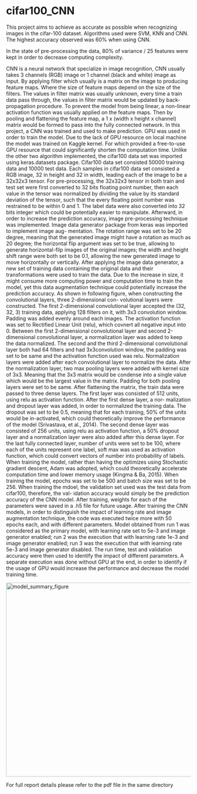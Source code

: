 # cifar100_CNN

This project aims to achieve as accurate as possible when recognizing images in the cifar-100 dataset. Algorithms used were SVM, KNN and CNN. The highest accuracy observed was 60% when using CNN. 

In the state of pre-processing the data, 80% of variance / 25 features were kept in order to decrease computing complexity.

CNN is a neural network that specialize in image recognition, CNN usually takes 3 channels (RGB) image or 1 channel (black and white) image as input. By applying filter which usually is a matrix on the image to producing feature maps. Where the size of feature maps depend on the size of the filters. The values in filter matrix was usually unknown, every time a train data pass through, the values in filter matrix would be updated by back-propagation procedure. To prevent the model from being linear, a non-linear activation function was usually applied on the feature maps. Then by pooling and flattening the feature map, a 1 x (width x height x channel) matrix would be formed to pass into the fully connected network.
    In this project, a CNN was trained and used to make prediction. GPU was used in order to train the model. Due to the lack of GPU resource on local machine the model was trained on Kaggle kernel. For which provided a free-to-use GPU resource that could significantly shorten the computation time.
    Unlike the other two algorithm implemented, the cifar100 data set was imported using keras.datasets package. Cifar100 data set consisted 50000 training data and 10000 test data. Each samples in cifar100 data set consisted a RGB image, 32 in height and 32 in width, leading each of the image to be a 32x32x3 tensor. For pre-processing, the 32x32x3 tensor in both train and test set were first converted to 32 bits floating point number, then each value in the tensor was normalized by dividing the value by its standard deviation of the tensor, such that the every floating point number was restrained to be within 0 and 1. The label data were also converted into 32 bits integer which could be potentially easier to manipulate.
    Afterward, in order to increase the prediction accuracy, image pre-processing technique was
implemented. Image data generator package from keras was imported to implement image aug- mentation. The rotation range was set to be 20 degree, meaning that the generated image might have a rotation as much as 20 degree; the horizontal flip argument was set to be true, allowing to generate horizontal-flip images of the original images; the width and height shift range were both set to be 0.1, allowing the new generated image to move horizontally or vertically. After applying the image data generator, a new set of training data containing the original data and their transformations were used to train the data. Due to the increase in size, it might consume more computing power and computation time to train the model, yet this data augmentation technique could potentially increase the prediction accuracy.
    As shown in following figure, when constructing the convolutional layers, three 2-dimensional con- volutional layers were constructed. The first 2-dimensional convolutional layer accepted the (32, 32, 3) training data, applying 128 filters on it, with 3x3 convolution window. Padding was added evenly around each images. The activation function was set to Rectified Linear Unit (relu), which covnert all negative input into 0. Between the first 2-dimensional convolutional layer and second 2-dimensional convolutional layer, a normalization layer was added to keep the data normalized.
    The second and the third 2-dimensional convolutional layer both had 64 filters and had 3x3convolution window, the padding was set to be same and the activation function used was relu. Normalization layers were added after each convolutional layer to normalize the data. After the normalization layer, two max pooling layers were added with kernel size of 3x3. Meaning that the 3x3 matrix would be condense into a single value which would be the largest value in the matrix. Padding for both pooling layers were set to be same.
    After flattening the matrix, the train data were passed to three dense layers. The first layer was consisted of 512 units, using relu as activation function. After the first dense layer, a nor- malization and dropout layer was added, in order to normalized the training data. The dropout was set to be 0.5, meaning that for each training, 50% of the units would be in-activated, which could theoretically improve the performance of the model (Srivastava, et al., 2014). The second dense layer was consisted of 256 units, using relu as activation function, a 50% dropout layer and a normalization layer were also added after this dense layer. For the last fully connected layer, number of units were set to be 100, where each of the units represent one label, soft max was used as activation function, which could convert vectors of number into probability of labels.
    When training the model, rather than having the optimizes using Stochastic gradient descent, Adam was adopted, which could theoretically accelerate computation time and lower memory usage (Kingma & Ba, 2015).
    When training the model, epochs was set to be 500 and batch size was set to be 256. When training the mdoel, the validation set used was the test data from cifar100, therefore, the val- idation accuracy would simply be the prediction accuracy of the CNN model. After training, weights for each of the parameters were saved in a .h5 file for future usage.
    After training the CNN models, in order to distinguish the impact of learning rate and image augmentation technique, the code was executed twice more with 50 epochs each, and with different parameters. Model obtained from run 1 was considered as the primary model, with learning rate set to 5e-3 and image generator enabled; run 2 was the execution that with learning rate 1e-3 and image generator enabled; run 3 was the execution that with learning rate 5e-3 and image generator disabled. The run time, test and validation accuracy were then used to identify the impact of different parameters. A separate execution was done without GPU at the end, in order to identify if the usage of GPU would increase the performance and decrease the model training time.

<img width="528" alt="model_summary_figure" src="https://user-images.githubusercontent.com/100908727/161408997-6506316b-a873-48f0-94ca-b6384d03d9a6.png">


For full report details please refer to the pdf file in the same directory
